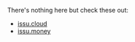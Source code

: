 There's nothing here but check these out:

- [issu.cloud](https://issu.cloud)
- [issu.money](https://issu.money)
